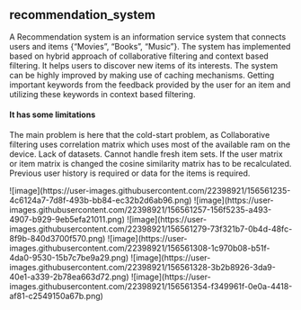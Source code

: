 # <h2>recommendation_system</h2>
<p>A Recommendation system is an information service system that connects users and items {“Movies”, “Books”, “Music”}.
 The system has implemented based on hybrid approach of collaborative filtering and context based filtering. 
 It helps users to discover new items of its interests. The system can be highly improved by making use of caching mechanisms. 
 Getting important keywords from the feedback provided by the user for an item and utilizing these keywords in context based filtering.</p>
 
 <h4> It has some limitations</h4>
 <p>The main problem is here that the cold-start problem, as Collaborative filtering
uses correlation matrix which uses most of the available ram on the device.
Lack of datasets.
Cannot handle fresh item sets.
If the user matrix or item matrix is changed the cosine similarity matrix has to be
recalculated.
Previous user history is required or data for the items is required.</p>
![image](https://user-images.githubusercontent.com/22398921/156561235-4c6124a7-7d8f-493b-bb84-ec32b2d6ab96.png)
![image](https://user-images.githubusercontent.com/22398921/156561257-156f5235-a493-4907-b929-9eb5efa21011.png)
![image](https://user-images.githubusercontent.com/22398921/156561279-73f321b7-0b4d-48fc-8f9b-840d3700f570.png)
![image](https://user-images.githubusercontent.com/22398921/156561308-1c970b08-b51f-4da0-9530-15b7c7be9a29.png)
![image](https://user-images.githubusercontent.com/22398921/156561328-3b2b8926-3da9-40e1-a339-2b78ea663d72.png)
![image](https://user-images.githubusercontent.com/22398921/156561354-f349961f-0e0a-4418-af81-c2549150a67b.png)
